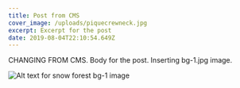 ```yaml
---
title: Post from CMS
cover_image: /uploads/piquecrewneck.jpg
excerpt: Excerpt for the post
date: 2019-08-04T22:10:54.649Z
---
```

CHANGING FROM CMS. Body for the post. Inserting bg-1.jpg image.

![Alt text for snow forest bg-1 image](/uploads/bg-1.jpg "Image title for bg-1")
